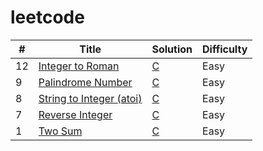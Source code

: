 # leetcode
| # | Title | Solution | Difficulty |
|---| ----- | -------- | ---------- |
|12|[Integer to Roman](https://leetcode.com/problems/integer-to-roman/description/)|[C](./12.integer-to-roman.c)|Easy|
|9|[Palindrome Number](https://leetcode.com/problems/palindrome-number/description/)|[C](./9.palindrome-number.151490814.ac.c)|Easy|
|8|[String to Integer (atoi)](https://leetcode.com/problems/string-to-integer-atoi/description/)|[C](./8.string-to-integer-atoi.151394263.ac.c)|Easy|
|7|[Reverse Integer](https://leetcode.com/problems/reverse-integer/description/)|[C](./7.reverse-integer.151387078.ac.c)|Easy|
|1|[Two Sum](https://leetcode.com/problems/two-sum/description/)|[C](./1.two-sum.151377689.ac.c)|Easy|